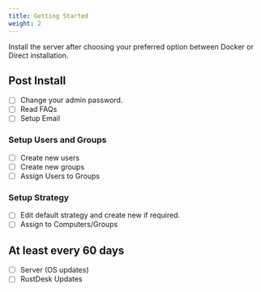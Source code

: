 ```yaml
---
title: Getting Started
weight: 2
---
```


Install the server after choosing your preferred option between Docker or Direct installation.

## Post Install

* [ ] Change your admin password.
* [ ] Read FAQs
* [ ] Setup Email

### Setup Users and Groups

* [ ] Create new users
* [ ] Create new groups
* [ ] Assign Users to Groups

### Setup Strategy

* [ ] Edit default strategy and create new if required.
* [ ] Assign to Computers/Groups

## At least every 60 days

* [ ] Server (OS updates)
* [ ] RustDesk Updates
